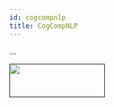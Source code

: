 ```yaml
---
id: cogcompnlp
title: CogCompNLP
---
```


...

<a href="" target="_blank">
    <img src="" data-canonical-src="" width="170" height="60" />
</a>